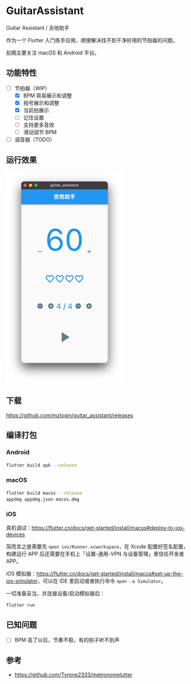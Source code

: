 # GuitarAssistant

Guitar Assistant / 吉他助手

作为一个 Flutter 入门练手应用，顺便解决找不到干净好用的节拍器的问题。

前期主要关注 macOS 和 Android 平台。

## 功能特性

- [ ] 节拍器（WIP）
  - [x] BPM 简易展示和调整
  - [x] 拍号展示和调整
  - [x] 当前拍展示
  - [ ] 记住设置
  - [ ] 支持更多音效
  - [ ] 滑动调节 BPM
- [ ] 调音器（TODO）

## 运行效果

![](./screenshots/macos.png)

## 下载

<https://github.com/mzlogin/guitar_assistant/releases>

## 编译打包

### Android

```sh
flutter build apk --release
```

### macOS

```sh
flutter build macos --release
appdmg appdmg.json macos.dmg
```

### iOS

真机调试：<https://flutter.cn/docs/get-started/install/macos#deploy-to-ios-devices>

简而言之是需要先 `open ios/Runner.xcworkspace`，在 Xcode 配置好签名配置，构建运行 APP 后还需要在手机上「设置-通用-VPN 与设备管理」里信任开发者 APP。

iOS 模拟器：<https://flutter.cn/docs/get-started/install/macos#set-up-the-ios-simulator>，可以在 IDE 里启动或者执行命令 `open -a Simulator`。

一切准备妥当，并连接设备/启动模拟器后：

```sh
flutter run
```

## 已知问题

- [ ] BPM 高了以后，节奏不稳，有的拍子听不到声

## 参考

- <https://github.com/Tyrone2333/metronomelutter>
